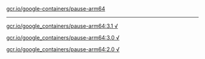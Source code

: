 [gcr.io/google-containers/pause-arm64](https://hub.docker.com/r/abcz/pause-arm64/tags/) 

----
[gcr.io/google_containers/pause-arm64:3.1 √](https://hub.docker.com/r/abcz/pause-arm64/tags/)

[gcr.io/google_containers/pause-arm64:3.0 √](https://hub.docker.com/r/abcz/pause-arm64/tags/)

[gcr.io/google_containers/pause-arm64:2.0 √](https://hub.docker.com/r/abcz/pause-arm64/tags/)

